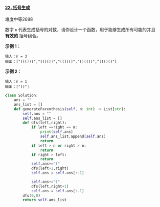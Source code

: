 #### [22. 括号生成](https://leetcode.cn/problems/generate-parentheses/)

难度中等2688

数字 `n` 代表生成括号的对数，请你设计一个函数，用于能够生成所有可能的并且 **有效的** 括号组合。

 

**示例 1：**

```
输入：n = 3
输出：["((()))","(()())","(())()","()(())","()()()"]
```

**示例 2：**

```
输入：n = 1
输出：["()"]
```

```python
class Solution:
    ans = ""
    ans_list = []
    def generateParenthesis(self, n: int) -> List[str]:
        self.ans = ""
        self.ans_list = []
        def dfs(left,right):
            if left ==right == n:
                print(self.ans)
                self.ans_list.append(self.ans)
                return
            if left > n or right > n:
                return 
            if right > left:
                return 
            self.ans+="("
            dfs(left+1,right)
            self.ans = self.ans[:-1]

            self.ans+=")"
            dfs(left,right+1)
            self.ans = self.ans[:-1]
        dfs(0,0)
        return self.ans_list
```


